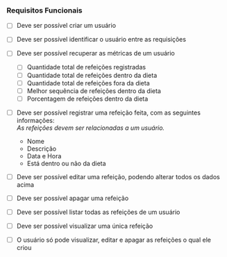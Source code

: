 ### Requisitos Funcionais

- [ ] Deve ser possível criar um usuário
- [ ] Deve ser possível identificar o usuário entre as requisições

- [ ] Deve ser possível recuperar as métricas de um usuário
  - [ ] Quantidade total de refeições registradas
  - [ ] Quantidade total de refeições dentro da dieta
  - [ ] Quantidade total de refeições fora da dieta
  - [ ] Melhor sequência de refeições dentro da dieta
  - [ ] Porcentagem de refeições dentro da dieta

- [ ] Deve ser possível registrar uma refeição feita, com as seguintes informações:  
    *As refeições devem ser relacionadas a um usuário.*
  - Nome
  - Descrição
  - Data e Hora
  - Está dentro ou não da dieta
- [ ] Deve ser possível editar uma refeição, podendo alterar todos os dados acima
- [ ] Deve ser possível apagar uma refeição
- [ ] Deve ser possível listar todas as refeições de um usuário
- [ ] Deve ser possível visualizar uma única refeição
- [ ] O usuário só pode visualizar, editar e apagar as refeições o qual ele criou
